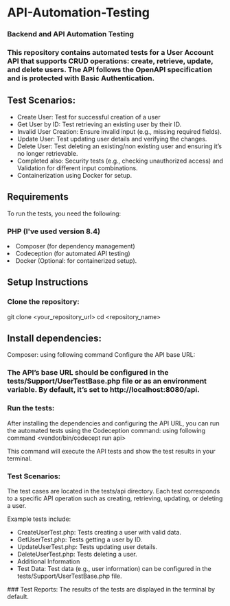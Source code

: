 # API-Automation-Testing
### Backend and API Automation Testing

### This repository contains automated tests for a User Account API that supports CRUD operations: create, retrieve, update, and delete users. The API follows the OpenAPI specification and is protected with Basic Authentication.

## Test Scenarios:
<ul>
<li>Create User: Test for successful creation of a user</li>
<li>Get User by ID: Test retrieving an existing user by their ID.</li>
<li>Invalid User Creation: Ensure invalid input (e.g., missing required fields).</li>
<li>Update User: Test updating user details and verifying the changes.</li>
<li>Delete User: Test deleting an existing/non existing user and ensuring it’s no longer retrievable.</li>
<li>Completed also: Security tests (e.g., checking unauthorized access) and Validation for different input combinations.</li>
<li>Containerization using Docker for setup.</li>
</ul>

## Requirements
To run the tests, you need the following:
### PHP (I've used version 8.4)
<li>Composer (for dependency management)</li>
<li>Codeception (for automated API testing)</li>
<li>Docker (Optional: for containerized setup).</li>

## Setup Instructions
### Clone the repository: 
git clone <your_repository_url>
cd <repository_name>
## Install dependencies:
Composer: using following command <composer install> 
Configure the API base URL:

### The API’s base URL should be configured in the tests/Support/UserTestBase.php  file or as an environment variable. By default, it’s set to http://localhost:8080/api.


### Run the tests:
After installing the dependencies and configuring the API URL, you can run the automated tests using the Codeception command: using following command <vendor/bin/codecept run api> 

This command will execute the API tests and show the test results in your terminal.



### Test Scenarios:

The test cases are located in the tests/api directory. Each test corresponds to a specific API operation such as creating, retrieving, updating, or deleting a user.

Example tests include:
<ul>
<li>CreateUserTest.php: Tests creating a user with valid data. </li>
<li>GetUserTest.php: Tests getting a user by ID.</li>
<li>UpdateUserTest.php: Tests updating user details.</li>
<li>DeleteUserTest.php: Tests deleting a user.</li>
<li>Additional Information</li>
<li>Test Data: Test data (e.g., user information) can be configured in the tests/Support/UserTestBase.php file.</li>
</ul>
### Test Reports: The results of the tests are displayed in the terminal by default.

